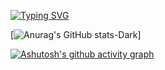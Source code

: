 [![Typing SVG](https://readme-typing-svg.demolab.com?font=Fira+Code&pause=1000&center=true&width=435&lines=Welcome+to+my+profile)](https://git.io/typing-svg)

[![Anurag's GitHub stats-Dark](https://github-readme-stats.vercel.app/api?username=bhsh0112&show_icons=true&theme=dark#gh-dark-mode-only)]

[![Ashutosh's github activity graph](https://github-readme-activity-graph.vercel.app/graph?username=bhsh0112&theme=react)](https://github.com/ashutosh00710/github-readme-activity-graph)

